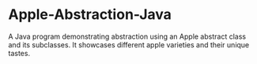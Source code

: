 # Apple-Abstraction-Java
A Java program demonstrating abstraction using an Apple abstract class and its subclasses. It showcases different apple varieties and their unique tastes.
